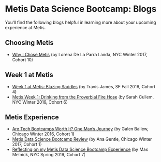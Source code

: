 # Metis Data Science Bootcamp:  Blogs

You'll find the following blogs helpful in learning more about your upcoming experience at Metis.

## Choosing Metis

* [Why I Chose Metis](https://lorenaparralanda.github.io/First_Post/) (by Lorena De La Parra Landa, NYC Winter 2017, Cohort 10)

## Week 1 at Metis

* [Week 1 at Metis: Blazing Saddles](https://travishjames.github.io/Metis-Blog-Week1/) (by Travis James, SF Fall 2016, Cohort 4)
* [Metis Week 1: Drinking from the Proverbial Fire Hose](http://scullem.github.io/2016/01/17/metis-week-1.html) (by Sarah Cullem, NYC Winter 2016, Cohort 6)


## Metis Experience

* [Are Tech Bootcamps Worth It? One Man’s Journey](https://medium.com/@galen.ballew/arebootcampsworthit-b8eb4d28770d) (by Galen Ballew, Chicago Winter 2016, Cohort 1)
* [Metis Data Science Bootcamp Review](https://agdatascience.squarespace.com/blog/) (by Ana Gentle, Chicago Winter 2017, Cohort 1)
* [Reflecting on my Metis Data Science Bootcamp Experience](http://maxmelnick.com/2016/07/13/metis-experience.html) (by Max Melnick, NYC Spring 2016, Cohort 7)

